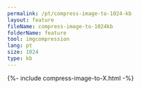 ```yaml
---
permalink: /pt/compress-image-to-1024-kb
layout: feature
fileName: compress-image-to-1024kb
folderName: feature
tool: imgcompression
lang: pt
size: 1024
type: kb
---
```


{%- include compress-image-to-X.html -%}
